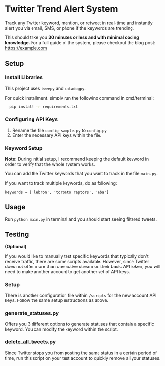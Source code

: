 # Twitter Trend Alert System
Track any Twitter keyword, mention, or retweet in real-time and instantly alert you via email, SMS, or phone if the keywords are trending.

This should take you **30 minutes or less and with minimal coding knowledge.**
For a full guide of the system, please checkout the blog post: <https://example.com>

## Setup

### Install Libraries
This project uses `tweepy` and `datadogpy`.


For quick installment, simply run the following command in cmd/terminal:

```bash
  pip install -r requirements.txt
```

### Configuring API Keys
1. Rename the file `config-sample.py` to `config.py`
1. Enter the necessary API keys within the file.

### Keyword Setup
**Note:** During initial setup, I recommend keeping the default keyword in order to verify that the whole system works.

You can add the Twitter keywords that you want to track in the file `main.py`.

If you want to track multiple keywords, do as following:

`keywords = ['lebron', 'toronto raptors', 'nba']`

## Usage
Run `python main.py` in terminal and you should start seeing filtered tweets.

## Testing
**(Optional)**

If you would like to manually test specific keywords that typically don't receive traffic, there are some scripts available. However, since Twitter does not offer more than one active stream on their basic API token, you will need to make another account to get another set of API keys.

### Setup
There is another configuration file within `/scripts` for the new account API keys. Follow the same setup instructions as above.

### generate\_statuses.py
Offers you 3 different options to generate statuses that contain a specific keyword. You can modify the keyword within the script.

### delete\_all\_tweets.py
Since Twitter stops you from posting the same status in a certain period of time, run this script on your test account to quickly remove all your statuses.